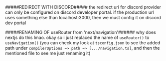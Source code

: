 #####REDIRECT WITH DISCORD#####
the redirect uri for discord provider can only be configured on discord developer portal. if the production url uses something else than localhost:3000, then we must config it on discord dev portal


#####RENAMING OF useRouter from 'next/navigation'######
why does nextjs do this lmao. okay so i just replaced the name of `useRouter()` to `useNavigation()` (you can check my look at `tsconfig.json` to see the added path under `compilerOptions => path => [.../navigation.ts]`, and then the mentioned file to see me just renaming it)